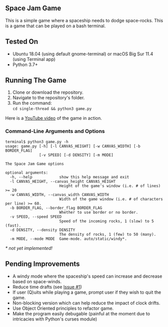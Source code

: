 ## Space Jam Game

This is a simple game where a spaceship needs to dodge space-rocks. This is a game that can be played on a bash terminal. 

## Tested On 

- Ubuntu 18.04 (using default gnome-terminal) or macOS Big Sur 11.4 (using Terminal app)
- Python 3.7+

## Running The Game

1. Clone or download the repository.
2. Navigate to the repository's folder.
3. Run the command:<br>
    `cd single-thread && python3 game.py`

Here is a [YouTube video](https://youtu.be/B9yT61-XaVc) of the game in action.

### Command-Line Arguments and Options

```
terminal$ python3 game.py -h
usage: game.py [-h] [-l CANVAS_HEIGHT] [-w CANVAS_WIDTH] [-b BORDER_FLAG]
               [-v SPEED] [-d DENSITY] [-m MODE]

The Space Jam Game options

optional arguments:
  -h, --help            show this help message and exit
  -l CANVAS_HEIGHT, --canvas_height CANVAS_HEIGHT
                        Height of the game's window (i.e. # of lines) >= 20
  -w CANVAS_WIDTH, --canvas_width CANVAS_WIDTH
                        Width of the game window (i.e. # of characters per line) >= 60.
  -b BORDER_FLAG, --border_flag BORDER_FLAG
                        Whether to use border or no border.
  -v SPEED, --speed SPEED
                        Speed of the incoming rocks, 1 (slow) to 5 (fast).
  -d DENSITY, --density DENSITY
                        The density of rocks, 1 (few) to 50 (many).
  -m MODE, --mode MODE  Game-mode. auto/static/windy*.
```

_\* not yet implemented!_

## Pending Improvements
- A windy mode where the spaceship's speed can increase and decrease based on space-winds.
- Reduce time drafts (see [Issue #1](https://github.com/hoax-killer/Spaceship/issues/1))
- If user (Q)uits while playing a game, prompt user if they wish to quit the game.
- Non-blocking version which can help reduce the impact of clock drifts.
- Use Object Oriented principles to refactor game.
- Make the program easily debugable (painful at the moment due to intricacies with Python's curses module)

